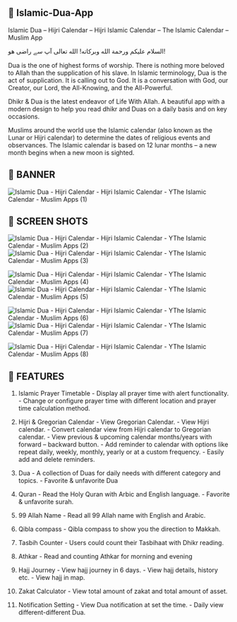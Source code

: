## :tada: Islamic-Dua-App
Islamic Dua – Hijri Calendar – Hijri Islamic Calendar – The Islamic Calendar – Muslim App

السلام عليكم ورحمة الله وبركاته! الله تعالی آپ سے راضی ھو!

Dua is the one of highest forms of worship. There is nothing more beloved to Allah than the supplication of his slave. In Islamic terminology, Dua is the act of supplication. It is calling out to God. It is a conversation with God, our Creator, our Lord, the All-Knowing, and the All-Powerful.

Dhikr & Dua is the latest endeavor of Life With Allah. A beautiful app with a modern design to help you read dhikr and Duas on a daily basis and on key occasions.

Muslims around the world use the Islamic calendar (also known as the Lunar or Hijri calendar) to determine the dates of religious events and observances. The Islamic calendar is based on 12 lunar months – a new month begins when a new moon is sighted.

## :tada: BANNER

![Islamic Dua - Hijri Calendar - Hijri Islamic Calendar - YThe Islamic Calendar - Muslim Apps (1)](https://github.com/SultanAyubi360/Islamic-Dua-App/assets/112378013/f505cab6-713f-455a-bee7-e6628d544436)

## :tada: SCREEN SHOTS

![Islamic Dua - Hijri Calendar - Hijri Islamic Calendar - YThe Islamic Calendar - Muslim Apps (2)](https://github.com/SultanAyubi360/Islamic-Dua-App/assets/112378013/9ee579e1-44dd-4069-a2da-8bc8a7bd62f1)
![Islamic Dua - Hijri Calendar - Hijri Islamic Calendar - YThe Islamic Calendar - Muslim Apps (3)](https://github.com/SultanAyubi360/Islamic-Dua-App/assets/112378013/9f5f6c6f-85a3-4e15-a463-8aedc8027586)

![Islamic Dua - Hijri Calendar - Hijri Islamic Calendar - YThe Islamic Calendar - Muslim Apps (4)](https://github.com/SultanAyubi360/Islamic-Dua-App/assets/112378013/2d6580d7-499b-4a9e-9a95-584b9ce55181)
![Islamic Dua - Hijri Calendar - Hijri Islamic Calendar - YThe Islamic Calendar - Muslim Apps (5)](https://github.com/SultanAyubi360/Islamic-Dua-App/assets/112378013/479573d2-db18-46e9-83f2-c94a93241af2)

![Islamic Dua - Hijri Calendar - Hijri Islamic Calendar - YThe Islamic Calendar - Muslim Apps (6)](https://github.com/SultanAyubi360/Islamic-Dua-App/assets/112378013/f3079049-4af8-46ee-889c-9f319d4514ac)
![Islamic Dua - Hijri Calendar - Hijri Islamic Calendar - YThe Islamic Calendar - Muslim Apps (7)](https://github.com/SultanAyubi360/Islamic-Dua-App/assets/112378013/61c27319-1b1e-4fc7-bc39-bc423557fdce)

![Islamic Dua - Hijri Calendar - Hijri Islamic Calendar - YThe Islamic Calendar - Muslim Apps (8)](https://github.com/SultanAyubi360/Islamic-Dua-App/assets/112378013/b69fc4c1-fc91-4c98-8f35-cfd12a02f13e)


## :tada: FEATURES

1. Islamic Prayer Timetable - Display all prayer time with alert functionality. - Change or configure prayer time with different location and prayer time calculation method.

2. Hijri & Gregorian Calendar - View Gregorian Calendar. - View Hijri calendar. - Convert calendar view from Hijri calendar to Gregorian calendar. - View previous & upcoming calendar months/years with forward – backward button. - Add reminder to calendar with options like repeat daily, weekly, monthly, yearly or at a custom frequency. - Easily add and delete reminders.

3. Dua - A collection of Duas for daily needs with different category and topics. - Favorite & unfavorite Dua

4. Quran - Read the Holy Quran with Arbic and English language. - Favorite & unfavorite surah.

5. 99 Allah Name - Read all 99 Allah name with English and Arabic.

6. Qibla compass - Qibla compass to show you the direction to Makkah.

7. Tasbih Counter - Users could count their Tasbihaat with Dhikr reading.

8. Athkar - Read and counting Athkar for morning and evening

9. Hajj Journey - View hajj journey in 6 days. - View hajj details, history etc. - View hajj in map.

10. Zakat Calculator - View total amount of zakat and total amount of asset.

11. Notification Setting - View Dua notification at set the time. - Daily view different-different Dua.

